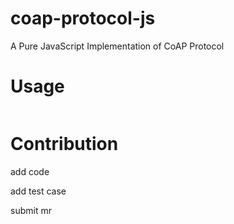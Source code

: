 # coap-protocol-js

A Pure JavaScript Implementation of CoAP Protocol

# Usage

```javascript


```

# Contribution

add code

add test case

submit mr

